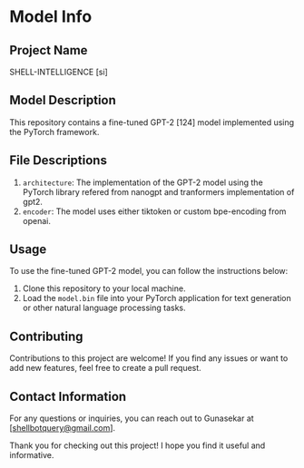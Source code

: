 # Model Info

## Project Name
SHELL-INTELLIGENCE [si]

## Model Description
This repository contains a fine-tuned GPT-2 [124] model implemented using the PyTorch framework.

## File Descriptions
1. `architecture`: The implementation of the GPT-2 model using the PyTorch library refered from nanogpt and tranformers implementation of gpt2.
2. `encoder`: The model uses either tiktoken or custom bpe-encoding from openai.

## Usage
To use the fine-tuned GPT-2 model, you can follow the instructions below:
1. Clone this repository to your local machine.
2. Load the `model.bin` file into your PyTorch application for text generation or other natural language processing tasks.

## Contributing
Contributions to this project are welcome! If you find any issues or want to add new features, feel free to create a pull request.

## Contact Information
For any questions or inquiries, you can reach out to Gunasekar at [shellbotquery@gmail.com].

Thank you for checking out this project! I hope you find it useful and informative.
